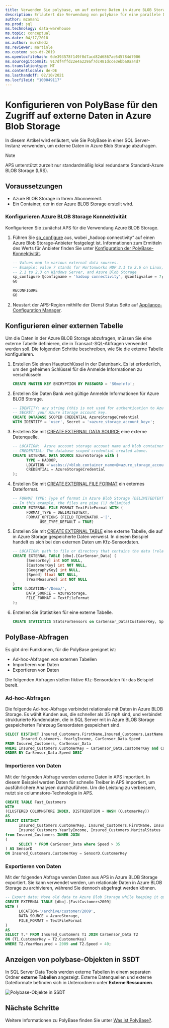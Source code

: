 ```yaml
---
title: Verwenden Sie polybase, um auf externe Daten in Azure BLOB Storage zuzugreifen.
description: Erläutert die Verwendung von polybase für eine parallele Data Warehouse (APS) zum Abfragen externer Daten in Azure BLOB Storage.
author: mzaman1
ms.prod: sql
ms.technology: data-warehouse
ms.topic: conceptual
ms.date: 04/17/2018
ms.author: murshedz
ms.reviewer: martinle
ms.custom: seo-dt-2019
ms.openlocfilehash: 6de393578f149f0d7acd82d6867ae545784d7006
ms.sourcegitcommit: 917df4ffd22e4a229af7dc481dcce3ebba0aa4d7
ms.translationtype: MT
ms.contentlocale: de-DE
ms.lasthandoff: 02/10/2021
ms.locfileid: "100049117"
---
```

# <a name="configure-polybase-to-access-external-data-in-azure-blob-storage"></a>Konfigurieren von PolyBase für den Zugriff auf externe Daten in Azure Blob Storage

In diesem Artikel wird erläutert, wie Sie PolyBase in einer SQL Server-Instanz verwenden, um externe Daten in Azure Blob Storage abzufragen.

> [!NOTE]
> APS unterstützt zurzeit nur standardmäßig lokal redundante Standard-Azure BLOB Storage (LRS).

## <a name="prerequisites"></a>Voraussetzungen

 - Azure BLOB Storage in Ihrem Abonnement.
 - Ein Container, der in der Azure BLOB Storage erstellt wird.

### <a name="configure-azure-blob-storage-connectivity"></a>Konfigurieren Azure BLOB Storage Konnektivität

Konfigurieren Sie zunächst APS für die Verwendung Azure BLOB Storage.

1. Führen Sie [sp_configure](../relational-databases/system-stored-procedures/sp-configure-transact-sql.md) aus, wobei „hadoop connectivity“ auf einen Azure Blob Storage-Anbieter festgelegt ist. Informationen zum Ermitteln des Werts für Anbieter finden Sie unter [Konfiguration der PolyBase-Konnektivität](../database-engine/configure-windows/polybase-connectivity-configuration-transact-sql.md).

   ```sql  
   -- Values map to various external data sources.  
   -- Example: value 7 stands for Hortonworks HDP 2.1 to 2.6 on Linux,
   -- 2.1 to 2.3 on Windows Server, and Azure Blob Storage  
   sp_configure @configname = 'hadoop connectivity', @configvalue = 7;
   GO

   RECONFIGURE
   GO
   ```  

2. Neustart der APS-Region mithilfe der Dienst Status Seite auf [Appliance-Configuration Manager](launch-the-configuration-manager.md).
  
## <a name="configure-an-external-table"></a>Konfigurieren einer externen Tabelle

Um die Daten in der Azure BLOB Storage abzufragen, müssen Sie eine externe Tabelle definieren, die in Transact-SQL-Abfragen verwendet werden soll. Die folgenden Schritte beschreiben, wie Sie die externe Tabelle konfigurieren.

1. Erstellen Sie einen Hauptschlüssel in der Datenbank. Es ist erforderlich, um den geheimen Schlüssel für die Anmelde Informationen zu verschlüsseln.

   ```sql
   CREATE MASTER KEY ENCRYPTION BY PASSWORD = 'S0me!nfo';  
   ```

1. Erstellen Sie Daten Bank weit gültige Anmelde Informationen für Azure BLOB Storage.

   ```sql
   -- IDENTITY: any string (this is not used for authentication to Azure storage).  
   -- SECRET: your Azure storage account key.  
   CREATE DATABASE SCOPED CREDENTIAL AzureStorageCredential
   WITH IDENTITY = 'user', Secret = '<azure_storage_account_key>';
   ```

1. Erstellen Sie mit [CREATE EXTERNAL DATA SOURCE](../t-sql/statements/create-external-data-source-transact-sql.md) eine externe Datenquelle.

   ```sql
   -- LOCATION:  Azure account storage account name and blob container name.  
   -- CREDENTIAL: The database scoped credential created above.  
   CREATE EXTERNAL DATA SOURCE AzureStorage with (  
         TYPE = HADOOP,
         LOCATION ='wasbs://<blob_container_name>@<azure_storage_account_name>.blob.core.windows.net',  
         CREDENTIAL = AzureStorageCredential  
   );  
   ```

1. Erstellen Sie mit [CREATE EXTERNAL FILE FORMAT](../t-sql/statements/create-external-file-format-transact-sql.md) ein externes Dateiformat.

   ```sql
   -- FORMAT TYPE: Type of format in Azure Blob Storage (DELIMITEDTEXT,  RCFILE, ORC, PARQUET).
   -- In this example, the files are pipe (|) delimited
   CREATE EXTERNAL FILE FORMAT TextFileFormat WITH (  
         FORMAT_TYPE = DELIMITEDTEXT,
         FORMAT_OPTIONS (FIELD_TERMINATOR ='|',
               USE_TYPE_DEFAULT = TRUE)  
   ```

1. Erstellen Sie mit [CREATE EXTERNAL TABLE](../t-sql/statements/create-external-table-transact-sql.md) eine externe Tabelle, die auf in Azure Storage gespeicherte Daten verweist. In diesem Beispiel handelt es sich bei den externen Daten um Kfz-Sensordaten.

   ```sql
   -- LOCATION: path to file or directory that contains the data (relative to HDFS root).  
   CREATE EXTERNAL TABLE [dbo].[CarSensor_Data] (  
         [SensorKey] int NOT NULL,
         [CustomerKey] int NOT NULL,
         [GeographyKey] int NULL,
         [Speed] float NOT NULL,
         [YearMeasured] int NOT NULL  
   )  
   WITH (LOCATION='/Demo/',
         DATA_SOURCE = AzureStorage,  
         FILE_FORMAT = TextFileFormat  
   );  
   ```

1. Erstellen Sie Statistiken für eine externe Tabelle.

   ```sql
   CREATE STATISTICS StatsForSensors on CarSensor_Data(CustomerKey, Speed)  
   ```

## <a name="polybase-queries"></a>PolyBase-Abfragen

Es gibt drei Funktionen, für die PolyBase geeignet ist:  
  
- Ad-hoc-Abfragen von externen Tabellen  
- Importieren von Daten  
- Exportieren von Daten  

Die folgenden Abfragen stellen fiktive Kfz-Sensordaten für das Beispiel bereit.

### <a name="ad-hoc-queries"></a>Ad-hoc-Abfragen  

Die folgende Ad-hoc-Abfrage verbindet relationale mit Daten in Azure BLOB Storage. Es wählt Kunden aus, die schneller als 35 mph sind, und verbindet strukturierte Kundendaten, die in SQL Server mit in Azure BLOB Storage gespeicherten Fahrzeug Sensordaten gespeichert sind.  

```sql  
SELECT DISTINCT Insured_Customers.FirstName,Insured_Customers.LastName,
       Insured_Customers. YearlyIncome, CarSensor_Data.Speed  
FROM Insured_Customers, CarSensor_Data  
WHERE Insured_Customers.CustomerKey = CarSensor_Data.CustomerKey and CarSensor_Data.Speed > 35
ORDER BY CarSensor_Data.Speed DESC  
```  

### <a name="importing-data"></a>Importieren von Daten  

Mit der folgenden Abfrage werden externe Daten in APS importiert. In diesem Beispiel werden Daten für schnelle Treiber in APS importiert, um ausführlichere Analysen durchzuführen. Um die Leistung zu verbessern, nutzt sie columnstore-Technologie in APS.  

```sql
CREATE TABLE Fast_Customers
WITH
(CLUSTERED COLUMNSTORE INDEX, DISTRIBUTION = HASH (CustomerKey))
AS
SELECT DISTINCT
      Insured_Customers.CustomerKey, Insured_Customers.FirstName, Insured_Customers.LastName,   
      Insured_Customers.YearlyIncome, Insured_Customers.MaritalStatus  
from Insured_Customers INNER JOIN   
(  
      SELECT * FROM CarSensor_Data where Speed > 35   
) AS SensorD  
ON Insured_Customers.CustomerKey = SensorD.CustomerKey  
```  

### <a name="exporting-data"></a>Exportieren von Daten  

Mit der folgenden Abfrage werden Daten aus APS in Azure BLOB Storage exportiert. Sie kann verwendet werden, um relationale Daten in Azure BLOB Storage zu archivieren, während Sie dennoch abgefragt werden können.

```sql
-- Export data: Move old data to Azure Blob Storage while keeping it query-able via an external table.  
CREATE EXTERNAL TABLE [dbo].[FastCustomers2009] 
WITH (  
      LOCATION='/archive/customer/2009',  
      DATA_SOURCE = AzureStorage,  
      FILE_FORMAT = TextFileFormat
)  
AS
SELECT T.* FROM Insured_Customers T1 JOIN CarSensor_Data T2  
ON (T1.CustomerKey = T2.CustomerKey)  
WHERE T2.YearMeasured = 2009 and T2.Speed > 40;  
```  

## <a name="view-polybase-objects-in-ssdt"></a>Anzeigen von polybase-Objekten in SSDT  

In SQL Server Data Tools werden externe Tabellen in einem separaten Ordner **externe Tabellen** angezeigt. Externe Datenquellen und externe Dateiformate befinden sich in Unterordnern unter **Externe Ressourcen**.  
  
![Polybase-Objekte in SSDT](media/polybase/external-tables-datasource.png)  

## <a name="next-steps"></a>Nächste Schritte

Weitere Informationen zu PolyBase finden Sie unter [Was ist PolyBase?](../relational-databases/polybase/polybase-guide.md). 


